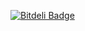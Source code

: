 [![Bitdeli Badge](https://d2weczhvl823v0.cloudfront.net/sgivan/rna-seq-toolkit/trend.png)](https://bitdeli.com/free "Bitdeli Badge")
